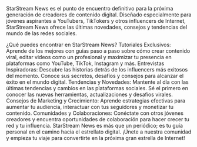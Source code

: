 StarStream News es el punto de encuentro definitivo para la próxima generación de creadores de contenido digital. Diseñado especialmente para jóvenes aspirantes a YouTubers, TikTokers y otros influencers de Internet, StarStream News ofrece las últimas novedades, consejos y tendencias del mundo de las redes sociales.

¿Qué puedes encontrar en StarStream News?
Tutoriales Exclusivos: Aprende de los mejores con guías paso a paso sobre cómo crear contenido viral, editar videos como un profesional y maximizar tu presencia en plataformas como YouTube, TikTok, Instagram y más.
Entrevistas Inspiradoras: Descubre las historias detrás de los influencers más exitosos del momento. Conoce sus secretos, desafíos y consejos para alcanzar el éxito en el mundo digital.
Tendencias y Novedades: Mantente al día con las últimas tendencias y cambios en las plataformas sociales. Sé el primero en conocer las nuevas herramientas, actualizaciones y desafíos virales.
Consejos de Marketing y Crecimiento: Aprende estrategias efectivas para aumentar tu audiencia, interactuar con tus seguidores y monetizar tu contenido.
Comunidades y Colaboraciones: Conéctate con otros jóvenes creadores y encuentra oportunidades de colaboración para hacer crecer tu red y tu influencia.
StarStream News es más que un periódico; es tu guía personal en el camino hacia el estrellato digital. ¡Únete a nuestra comunidad y empieza tu viaje para convertirte en la próxima gran estrella de Internet!
